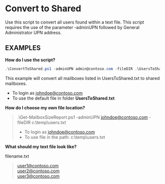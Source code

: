 # Convert to Shared

Use this script to convert all users found within a text file. This script requires the use of the parameter -adminUPN followed by General Administrator UPN address. 

## EXAMPLES

**How do I use the script?**
``` PowerShell
.\ConvertToShared.ps1 -adminUPN admin@contoso.com -fileDIR .\UsersToShared.txt
```
This example will convert all mailboxes listed in UsersToShared.txt to shared mailboxes.
- To login as johndoe@contoso.com
- To use the default file in folder **UsersToShared.txt** 


**How do I choose my own file location?**

>  .\Get-MailboxSizeReport.ps1 -adminUPN johndoe@contoso.com -fileDIR c:\temp\users.txt
>
> - To login as johndoe@contoso.com
> - To use file in the path: c:\temp\users.txt

**What should my text file look like?**

filename.txt

> user1@contoso.com <br/>
> user2@contoso.com <br/>
> user3@contoso.com <br/>